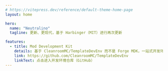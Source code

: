 ```yaml
---
# https://vitepress.dev/reference/default-theme-home-page
layout: home

hero:
  name: "Neutralino"
  tagline: 更新、更现代，基于 Harbinger（MIT）进行再次更新

features:
  - title: Mod Development Kit
    details: 基于 CleanroomMC/TemplateDevEnv 而不是 Forge MDK，一站式开发环境！
    link: https://github.com/CleanroomMC/TemplateDevEnv
    linkText: 点击进入开发环境仓库（GitHub）
---
```



